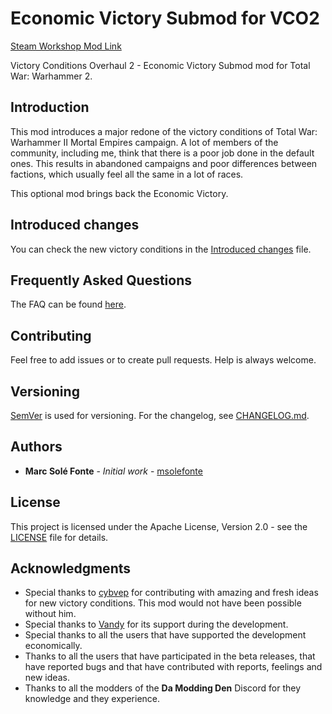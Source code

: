 # Economic Victory Submod for VCO2

[Steam Workshop Mod Link](#)

Victory Conditions Overhaul 2 - Economic Victory Submod mod for Total War: Warhammer 2.

## Introduction

This mod introduces a major redone of the victory conditions of Total War: Warhammer II Mortal Empires campaign. A lot 
of members of the community, including me, think that there is a poor job done in the default ones. This results in 
abandoned campaigns and poor differences between factions, which usually feel all the same in a lot of races.

This optional mod brings back the Economic Victory.

## Introduced changes

You can check the new victory conditions in the [Introduced changes](docs/README.md) file.

## Frequently Asked Questions

The FAQ can be found [here](https://www.github.com/msolefonte/tww2-vco2-framework/docs/faq.md). 

## Contributing

Feel free to add issues or to create pull requests. Help is always welcome.

## Versioning

[SemVer](http://semver.org/) is used for versioning. For the changelog, see [CHANGELOG.md](CHANGELOG.md). 

## Authors

* **Marc Solé Fonte** - *Initial work* - [msolefonte](https://github.com/msolefonte)

## License

This project is licensed under the Apache License, Version 2.0 - see the [LICENSE](LICENSE) file for details.

## Acknowledgments

* Special thanks to [cybvep](https://steamcommunity.com/profiles/76561198329779166/) for contributing with amazing and
fresh ideas for new victory conditions. This mod would not have been possible without him.
* Special thanks to [Vandy](https://github.com/chadvandy) for its support during the development.
* Special thanks to all the users that have supported the development economically.
* Thanks to all the users that have participated in the beta releases, that have reported bugs and that have contributed
with reports, feelings and new ideas.
* Thanks to all the modders of the **Da Modding Den** Discord for they knowledge and they experience.

